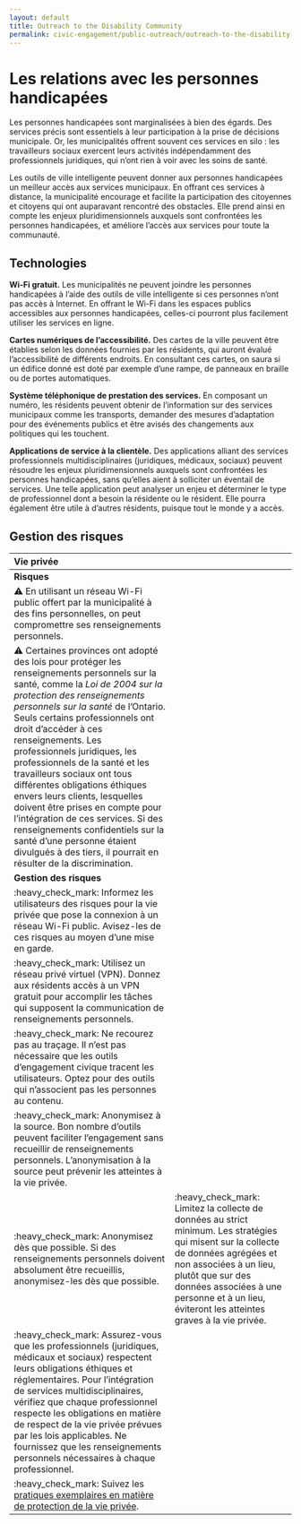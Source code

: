 ```yaml
---
layout: default
title: Outreach to the Disability Community
permalink: civic-engagement/public-outreach/outreach-to-the-disability-community.html
---
```


# Les relations avec les personnes handicapées

Les personnes handicapées sont marginalisées à bien des égards. Des services précis sont essentiels à leur participation à la prise de décisions municipale. Or, les municipalités offrent souvent ces services en silo : les travailleurs sociaux exercent leurs activités indépendamment des professionnels juridiques, qui n’ont rien à voir avec les soins de santé.

Les outils de ville intelligente peuvent donner aux personnes handicapées un meilleur accès aux services municipaux. En offrant ces services à distance, la municipalité encourage et facilite la participation des citoyennes et citoyens qui ont auparavant rencontré des obstacles. Elle prend ainsi en compte les enjeux pluridimensionnels auxquels sont confrontées les personnes handicapées, et améliore l’accès aux services pour toute la communauté.

## Technologies

**Wi-Fi gratuit.** Les municipalités ne peuvent joindre les personnes handicapées à l’aide des outils de ville intelligente si ces personnes n’ont pas accès à Internet. En offrant le Wi-Fi dans les espaces publics accessibles aux personnes handicapées, celles-ci pourront plus facilement utiliser les services en ligne.

**Cartes numériques de l’accessibilité.** Des cartes de la ville peuvent être établies selon les données fournies par les résidents, qui auront évalué l’accessibilité de différents endroits. En consultant ces cartes, on saura si un édifice donné est doté par exemple d’une rampe, de panneaux en braille ou de portes automatiques.

**Système téléphonique de prestation des services.** En composant un numéro, les résidents peuvent obtenir de l’information sur des services municipaux comme les transports, demander des mesures d’adaptation pour des événements publics et être avisés des changements aux politiques qui les touchent.

**Applications de service à la clientèle.** Des applications alliant des services professionnels multidisciplinaires \(juridiques, médicaux, sociaux\) peuvent résoudre les enjeux pluridimensionnels auxquels sont confrontées les personnes handicapées, sans qu’elles aient à solliciter un éventail de services. Une telle application peut analyser un enjeu et déterminer le type de professionnel dont a besoin la résidente ou le résident. Elle pourra également être utile à d’autres résidents, puisque tout le monde y a accès.

## Gestion des risques

| Vie privée |  |
| :--- | :--- |
| **Risques** |  |
| :warning: En utilisant un réseau Wi-Fi public offert par la municipalité à des fins personnelles, on peut compromettre ses renseignements personnels. |  |
| :warning: Certaines provinces ont adopté des lois pour protéger les renseignements personnels sur la santé, comme la _Loi de 2004 sur la protection des renseignements personnels sur la santé_ de l’Ontario. Seuls certains professionnels ont droit d’accéder à ces renseignements. Les professionnels juridiques, les professionnels de la santé et les travailleurs sociaux ont tous différentes obligations éthiques envers leurs clients, lesquelles doivent être prises en compte pour l’intégration de ces services. Si des renseignements confidentiels sur la santé d’une personne étaient divulgués à des tiers, il pourrait en résulter de la discrimination. |  |
| **Gestion des risques** |  |
| :heavy\_check\_mark: Informez les utilisateurs des risques pour la vie privée que pose la connexion à un réseau Wi-Fi public. Avisez-les de ces risques au moyen d’une mise en garde. |  |
| :heavy\_check\_mark: Utilisez un réseau privé virtuel \(VPN\). Donnez aux résidents accès à un VPN gratuit pour accomplir les tâches qui supposent la communication de renseignements personnels. |  |
| :heavy\_check\_mark: Ne recourez pas au traçage. Il n’est pas nécessaire que les outils d’engagement civique tracent les utilisateurs. Optez pour des outils qui n’associent pas les personnes au contenu. |  |
| :heavy\_check\_mark: Anonymisez à la source. Bon nombre d’outils peuvent faciliter l’engagement sans recueillir de renseignements personnels. L’anonymisation à la source peut prévenir les atteintes à la vie privée. |  |
| :heavy\_check\_mark: Anonymisez dès que possible. Si des renseignements personnels doivent absolument être recueillis, anonymisez-les dès que possible. | :heavy\_check\_mark: Limitez la collecte de données au strict minimum. Les stratégies qui misent sur la collecte de données agrégées et non associées à un lieu, plutôt que sur des données associées à une personne et à un lieu, éviteront les atteintes graves à la vie privée. |
| :heavy\_check\_mark: Assurez-vous que les professionnels \(juridiques, médicaux et sociaux\) respectent leurs obligations éthiques et réglementaires. Pour l’intégration de services multidisciplinaires, vérifiez que chaque professionnel respecte les obligations en matière de respect de la vie privée prévues par les lois applicables. Ne fournissez que les renseignements personnels nécessaires à chaque professionnel. |  |
| :heavy\_check\_mark: Suivez les [pratiques exemplaires en matière de protection de la vie privée](https://cippic-ca.github.io/SmartCityToolkit/privacy.html). |  |

